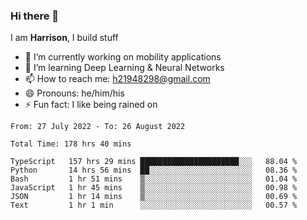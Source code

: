### Hi there 👋

I am **Harrison**, I build stuff 

<!--
**drogon98/drogon98** is a ✨ _special_ ✨ repository because its `README.md` (this file) appears on your GitHub profile.

Here are some ideas to get you started:

- 🔭 I’m currently working on ...
- 🌱 I’m currently learning ...
- 👯 I’m looking to collaborate on ...
- 🤔 I’m looking for help with ...
- 💬 Ask me about ...
- 📫 How to reach me: ...
- 😄 Pronouns: ...
- ⚡ Fun fact: ...
-->
<!--[![Anurag's GitHub stats](https://github-readme-stats.vercel.app/api?username=drogon98&theme=merko&show_icons=true)](https://github.com/anuraghazra/github-readme-stats)-->

- 🔭 I’m currently working on mobility applications
- 🌱 I’m learning Deep Learning & Neural Networks
- 📫 How to reach me: h21948298@gmail.com
- 😄 Pronouns: he/him/his
- ⚡ Fun fact: I like being rained on

<!--START_SECTION:waka-->

```text
From: 27 July 2022 - To: 26 August 2022

Total Time: 178 hrs 40 mins

TypeScript   157 hrs 29 mins ██████████████████████░░░   88.04 %
Python       14 hrs 56 mins  ██░░░░░░░░░░░░░░░░░░░░░░░   08.36 %
Bash         1 hr 51 mins    ▒░░░░░░░░░░░░░░░░░░░░░░░░   01.04 %
JavaScript   1 hr 45 mins    ▒░░░░░░░░░░░░░░░░░░░░░░░░   00.98 %
JSON         1 hr 14 mins    ▒░░░░░░░░░░░░░░░░░░░░░░░░   00.69 %
Text         1 hr 1 min      ░░░░░░░░░░░░░░░░░░░░░░░░░   00.57 %
```

<!--END_SECTION:waka-->
